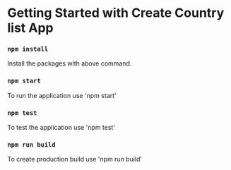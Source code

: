 # Getting Started with Create Country list App

### `npm install`
Install the packages with above command.

### `npm start`
To run the application use 'npm start'


### `npm test`

To test the application use 'npm test'

### `npm run build`

To create production build use 'npm run build'




